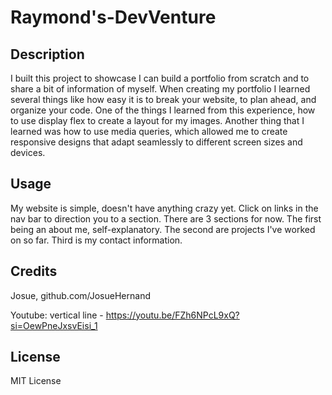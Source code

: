 # Raymond's-DevVenture

## Description

I built this project to showcase I can build a portfolio from scratch and to share a bit of information of myself. 
When creating my portfolio I learned several things like how easy it is to break your website, to plan ahead, and organize your code. 
One of the things I learned from this experience, how to use display flex to create a layout for my images. 
Another thing that I learned was how to use media queries, which allowed me to create responsive designs that adapt seamlessly to different screen sizes and devices.

## Usage

My website is simple, doesn't have anything crazy yet. Click on links in the nav bar to direction you to a section. 
There are 3 sections for now. The first being an about me, self-explanatory. 
The second are projects I've worked on so far. Third is my contact information.

## Credits

Josue, github.com/JosueHernand

Youtube: vertical line - https://youtu.be/FZh6NPcL9xQ?si=OewPneJxsvEisi_1

## License

MIT License

